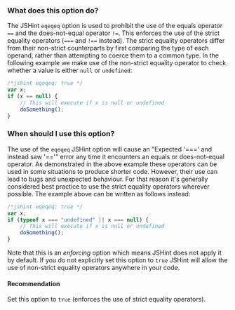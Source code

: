 <!---
{
    "titles": [
        "eqeqeq"
    ],
    "slugs": [
        "option-jshint-eqeqeq"
    ],
    "linters": [
        "jshint"
    ],
    "author": "jallardice",
    "subject": "option"
}
-->

### What does this option do?

The JSHint `eqeqeq` option is used to prohibit the use of the equals operator
`==` and the does-not-equal operator `!=`. This enforces the use of the strict
equality operators (`===` and `!==` instead). The strict equality operators
differ from their non-strict counterparts by first comparing the type of each
operand, rather than attempting to coerce them to a common type. In the
following example we make use of the non-strict equality operator to check
whether a value is either `null` or `undefined`:

<!---
{
    "linter": "jshint"
}
-->
```javascript
/*jshint eqeqeq: true */
var x;
if (x == null) {
    // This will execute if x is null or undefined
    doSomething();
}
```

### When should I use this option?

The use of the `eqeqeq` JSHint option will cause an "Expected '===' and instead
saw '=='" error any time it encounters an equals or does-not-equal operator. As
demonstrated in the above example these operators can be used in some situations
to produce shorter code. However, their use can lead to bugs and unexpected
behaviour. For that reason it's generally considered best practice to use the
strict equality operators wherever possible. The example above can be written as
follows instead:

<!---
{
    "linter": "jshint"
}
-->
```javascript
/*jshint eqeqeq: true */
var x;
if (typeof x === "undefined" || x === null) {
    // This will execute if x is null or undefined
    doSomething();
}
```

Note that this is an *enforcing* option which means JSHint does not apply it by
default. If you do not explicitly set this option to `true` JSHint will allow
the use of non-strict equality operators anywhere in your code.

#### Recommendation

Set this option to `true` (enforces the use of strict equality operators).
